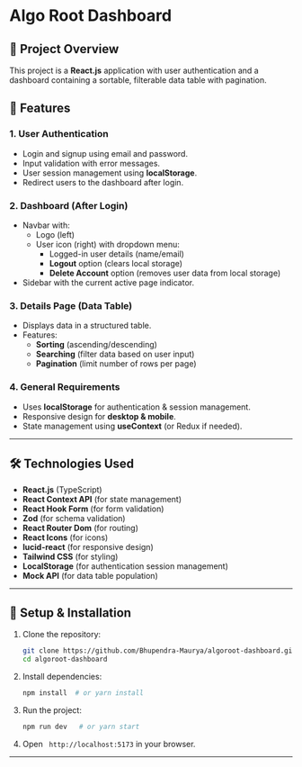 # Algo Root Dashboard

## 📌 Project Overview
This project is a **React.js** application with user authentication and a dashboard containing a sortable, filterable data table with pagination. 

## 🚀 Features
### 1. User Authentication
- Login and signup using email and password.
- Input validation with error messages.
- User session management using **localStorage**.
- Redirect users to the dashboard after login.

### 2. Dashboard (After Login)
- Navbar with:
  - Logo (left)
  - User icon (right) with dropdown menu:
    - Logged-in user details (name/email)
    - **Logout** option (clears local storage)
    - **Delete Account** option (removes user data from local storage)
- Sidebar with the current active page indicator.

### 3. Details Page (Data Table)
- Displays data in a structured table.
- Features:
  - **Sorting** (ascending/descending)
  - **Searching** (filter data based on user input)
  - **Pagination** (limit number of rows per page)

### 4. General Requirements
- Uses **localStorage** for authentication & session management.
- Responsive design for **desktop & mobile**.
- State management using **useContext** (or Redux if needed).

---

## 🛠️ Technologies Used
- **React.js** (TypeScript)
- **React Context API** (for state management)
- **React Hook Form** (for form validation)
- **Zod** (for schema validation)
- **React Router Dom** (for routing)
- **React Icons** (for icons)
- **lucid-react** (for responsive design)
- **Tailwind CSS** (for styling)
- **LocalStorage** (for authentication session management)
- **Mock API** (for data table population)

---

## 🔧 Setup & Installation
1. Clone the repository:
   ```bash
   git clone https://github.com/Bhupendra-Maurya/algoroot-dashboard.git
   cd algoroot-dashboard
   ```
2. Install dependencies:
   ```bash
   npm install  # or yarn install
   ```
3. Run the project:
   ```bash
   npm run dev   # or yarn start
   ```
4. Open ` http://localhost:5173` in your browser.

---

